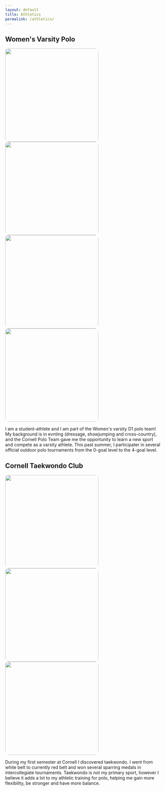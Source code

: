 ```yaml
---
layout: default
title: Athletics
permalink: /athletics/
---
```


<div class="contact-section">
  <h2>Women's Varsity Polo</h2>
  <img src="{{ site.baseurl }}/assets/images/POLO1.JPG" style="width:300px; border-radius:10px;" />
  <img src="{{ site.baseurl }}/assets/images/POLO2.JPG" style="width:300px; border-radius:10px;" />
  <img src="{{ site.baseurl }}/assets/images/POLO3.jpg" style="width:300px; border-radius:10px;" />
  <img src="{{ site.baseurl }}/assets/images/POLO4.JPG" style="width:300px; border-radius:10px;" />
  <p> I am a student-athlete and I am part of the Women's varsity D1 polo team! My background is in evnting (dressage, showjumping and cross-country), and the Cornell Polo Team gave me the opportunity to learn a new sport and compete as a varsity athlete. This past summer, I participater in several official outdoor polo tournaments from the 0-goal level to the 4-goal level. 
  </p>
  <h2>Cornell Taekwondo Club</h2>
  <img src="{{ site.baseurl }}/assets/images/TKD1.png" style="width:300px; border-radius:10px;" />
  <img src="{{ site.baseurl }}/assets/images/TKD2.JPG" style="width:300px; border-radius:10px;" />
  <img src="{{ site.baseurl }}/assets/images/TKD3.PNG" style="width:300px; border-radius:10px;" />
  <p> During my first semester at Cornell I discovered taekwondo. I went from white belt to currently red belt and won several sparring medals in intercollegiate tournaments. Taekwondo is not my primary sport, however I believe it adds a lot to my athletic training for polo, helping me gain more flexibility, be stronger and have more balance. 
  </p>
</div>